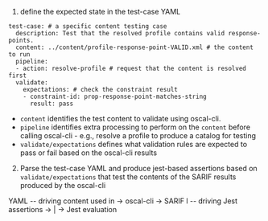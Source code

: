 1. define the expected state in the test-case YAML

```
test-case: # a specific content testing case
  description: Test that the resolved profile contains valid response-points.
  content: ../content/profile-response-point-VALID.xml # the content to run
  pipeline:
  - action: resolve-profile # request that the content is resolved first
  validate:
    expectations: # check the constraint result
    - constraint-id: prop-response-point-matches-string
      result: pass
```

- `content` identifies the test content to validate using oscal-cli.
- `pipeline` identifies extra processing to perform on the `content` before calling oscal-cli - e.g., resolve a profile to produce a catalog for testing
- `validate/expectations` defines what validation rules are expected to pass or fail based on the oscal-cli results

2. Parse the test-case YAML and produce jest-based assertions based on `validate/expectations` that test the contents of the SARIF results produced by the oscal-cli

YAML -- driving content used in -> oscal-cli -> SARIF
  l  -- driving Jest assertions              -> | -> Jest evaluation



